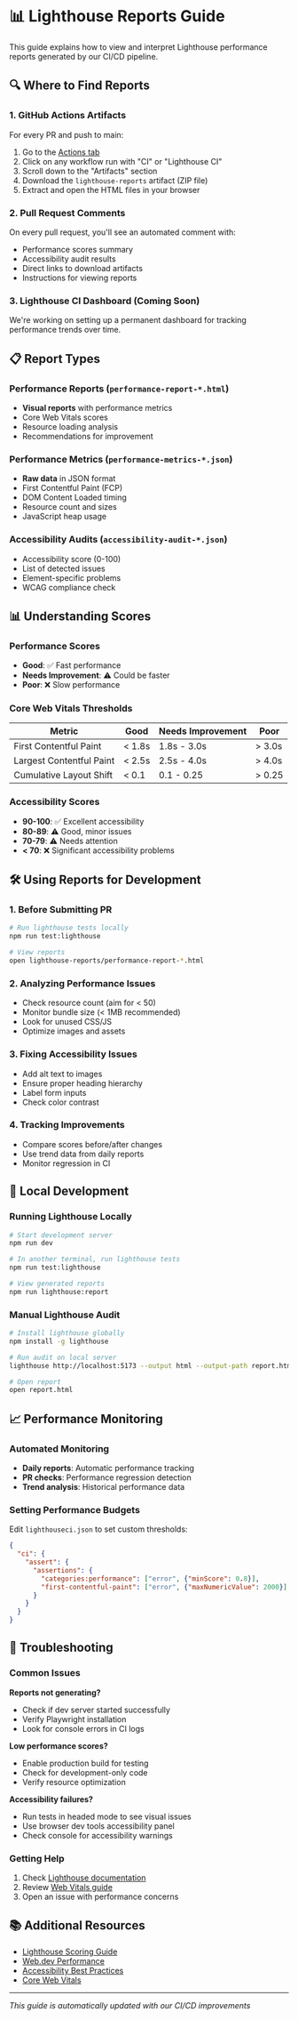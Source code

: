 # 📊 Lighthouse Reports Guide

This guide explains how to view and interpret Lighthouse performance reports generated by our CI/CD pipeline.

## 🔍 Where to Find Reports

### 1. **GitHub Actions Artifacts**

For every PR and push to main:

1. Go to the [Actions tab](https://github.com/bugracinbat/shake-tracker/actions)
2. Click on any workflow run with "CI" or "Lighthouse CI"
3. Scroll down to the "Artifacts" section
4. Download the `lighthouse-reports` artifact (ZIP file)
5. Extract and open the HTML files in your browser

### 2. **Pull Request Comments**

On every pull request, you'll see an automated comment with:
- Performance scores summary
- Accessibility audit results  
- Direct links to download artifacts
- Instructions for viewing reports

### 3. **Lighthouse CI Dashboard** (Coming Soon)

We're working on setting up a permanent dashboard for tracking performance trends over time.

## 📋 Report Types

### Performance Reports (`performance-report-*.html`)
- **Visual reports** with performance metrics
- Core Web Vitals scores
- Resource loading analysis
- Recommendations for improvement

### Performance Metrics (`performance-metrics-*.json`)
- **Raw data** in JSON format
- First Contentful Paint (FCP)
- DOM Content Loaded timing
- Resource count and sizes
- JavaScript heap usage

### Accessibility Audits (`accessibility-audit-*.json`)
- Accessibility score (0-100)
- List of detected issues
- Element-specific problems
- WCAG compliance check

## 📊 Understanding Scores

### Performance Scores
- **Good**: ✅ Fast performance
- **Needs Improvement**: ⚠️ Could be faster
- **Poor**: ❌ Slow performance

### Core Web Vitals Thresholds
| Metric | Good | Needs Improvement | Poor |
|--------|------|-------------------|------|
| First Contentful Paint | < 1.8s | 1.8s - 3.0s | > 3.0s |
| Largest Contentful Paint | < 2.5s | 2.5s - 4.0s | > 4.0s |
| Cumulative Layout Shift | < 0.1 | 0.1 - 0.25 | > 0.25 |

### Accessibility Scores
- **90-100**: ✅ Excellent accessibility
- **80-89**: ⚠️ Good, minor issues
- **70-79**: ⚠️ Needs attention
- **< 70**: ❌ Significant accessibility problems

## 🛠️ Using Reports for Development

### 1. **Before Submitting PR**
```bash
# Run lighthouse tests locally
npm run test:lighthouse

# View reports
open lighthouse-reports/performance-report-*.html
```

### 2. **Analyzing Performance Issues**
- Check resource count (aim for < 50)
- Monitor bundle size (< 1MB recommended)
- Look for unused CSS/JS
- Optimize images and assets

### 3. **Fixing Accessibility Issues**
- Add alt text to images
- Ensure proper heading hierarchy
- Label form inputs
- Check color contrast

### 4. **Tracking Improvements**
- Compare scores before/after changes
- Use trend data from daily reports
- Monitor regression in CI

## 🔧 Local Development

### Running Lighthouse Locally
```bash
# Start development server
npm run dev

# In another terminal, run lighthouse tests
npm run test:lighthouse

# View generated reports
npm run lighthouse:report
```

### Manual Lighthouse Audit
```bash
# Install lighthouse globally
npm install -g lighthouse

# Run audit on local server
lighthouse http://localhost:5173 --output html --output-path report.html

# Open report
open report.html
```

## 📈 Performance Monitoring

### Automated Monitoring
- **Daily reports**: Automatic performance tracking
- **PR checks**: Performance regression detection
- **Trend analysis**: Historical performance data

### Setting Performance Budgets
Edit `lighthouseci.json` to set custom thresholds:

```json
{
  "ci": {
    "assert": {
      "assertions": {
        "categories:performance": ["error", {"minScore": 0.8}],
        "first-contentful-paint": ["error", {"maxNumericValue": 2000}]
      }
    }
  }
}
```

## 🚨 Troubleshooting

### Common Issues

**Reports not generating?**
- Check if dev server started successfully
- Verify Playwright installation
- Look for console errors in CI logs

**Low performance scores?**
- Enable production build for testing
- Check for development-only code
- Verify resource optimization

**Accessibility failures?**
- Run tests in headed mode to see visual issues
- Use browser dev tools accessibility panel
- Check console for accessibility warnings

### Getting Help

1. Check [Lighthouse documentation](https://developers.google.com/web/tools/lighthouse)
2. Review [Web Vitals guide](https://web.dev/vitals/)
3. Open an issue with performance concerns

## 📚 Additional Resources

- [Lighthouse Scoring Guide](https://developers.google.com/web/tools/lighthouse/v3/scoring)
- [Web.dev Performance](https://web.dev/performance/)
- [Accessibility Best Practices](https://web.dev/accessibility/)
- [Core Web Vitals](https://web.dev/vitals/)

---

*This guide is automatically updated with our CI/CD improvements*